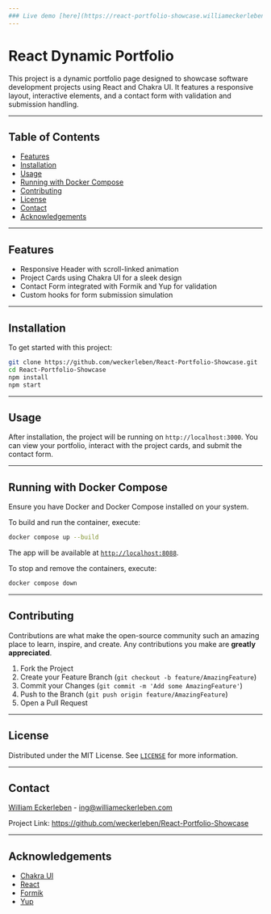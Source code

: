 ```yaml
---
### Live demo [here](https://react-portfolio-showcase.williameckerleben.com)
---
```


# React Dynamic Portfolio

This project is a dynamic portfolio page designed to showcase software development projects using React and Chakra UI. It features a responsive layout, interactive elements, and a contact form with validation and submission handling.

---

## Table of Contents

- [Features](#features)
- [Installation](#installation)
- [Usage](#usage)
- [Running with Docker Compose](#running-with-docker-compose)
- [Contributing](#contributing)
- [License](#license)
- [Contact](#contact)
- [Acknowledgements](#acknowledgements)

---

## Features

- Responsive Header with scroll-linked animation
- Project Cards using Chakra UI for a sleek design
- Contact Form integrated with Formik and Yup for validation
- Custom hooks for form submission simulation

---

## Installation

To get started with this project:

```bash
git clone https://github.com/weckerleben/React-Portfolio-Showcase.git
cd React-Portfolio-Showcase
npm install
npm start
```

---

## Usage

After installation, the project will be running on `http://localhost:3000`. You can view your portfolio, interact with the project cards, and submit the contact form.

---

## Running with Docker Compose

Ensure you have Docker and Docker Compose installed on your system.

To build and run the container, execute:

```bash
docker compose up --build
```

The app will be available at [`http://localhost:8088`](http://localhost:8088).

To stop and remove the containers, execute:

```bash
docker compose down
```

---

## Contributing

Contributions are what make the open-source community such an amazing place to learn, inspire, and create. Any contributions you make are **greatly appreciated**.

1. Fork the Project
2. Create your Feature Branch (`git checkout -b feature/AmazingFeature`)
3. Commit your Changes (`git commit -m 'Add some AmazingFeature'`)
4. Push to the Branch (`git push origin feature/AmazingFeature`)
5. Open a Pull Request

---

## License

Distributed under the MIT License. See [`LICENSE`](LICENSE.md) for more information.

---

## Contact

[William Eckerleben](https://williameckerleben.com/) - ing@williameckerleben.com

Project Link: https://github.com/weckerleben/React-Portfolio-Showcase

---

## Acknowledgements

- [Chakra UI](https://chakra-ui.com/)
- [React](https://reactjs.org/)
- [Formik](https://formik.org/)
- [Yup](https://github.com/jquense/yup)
